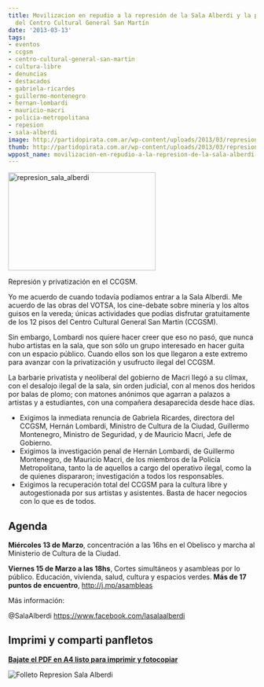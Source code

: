 ```yaml
---
title: Movilizacion en repudio a la represión de la Sala Alberdi y la privatización
  del Centro Cultural General San Martín
date: '2013-03-13'
tags:
- eventos
- ccgsm
- centro-cultural-general-san-martin
- cultura-libre
- denuncias
- destacados
- gabriela-ricardes
- guillermo-montenegro
- hernan-lombardi
- mauricio-macri
- policia-metropolitana
- repesion
- sala-alberdi
image: http://partidopirata.com.ar/wp-content/uploads/2013/03/represion_sala_alberdi.jpg
thumb: http://partidopirata.com.ar/wp-content/uploads/2013/03/represion_sala_alberdi-150x150.jpg
wppost_name: movilizacion-en-repudio-a-la-represion-de-la-sala-alberdi-y-la-privatizacion-del-centro-cultural-general-san-martin
---
```


<a href="http://partidopirata.com.ar/wp-content/uploads/2013/03/represion_sala_alberdi.jpg"><img src="http://partidopirata.com.ar/wp-content/uploads/2013/03/represion_sala_alberdi-300x200.jpg" alt="represion_sala_alberdi" width="300" height="200" class="alignright size-medium wp-image-8771" /></a>

Represión y privatización en el CCGSM.

Yo me acuerdo de cuando todavía podíamos entrar a la Sala Alberdi. Me acuerdo de las obras del 
VOTSA, los cine-debate sobre minería y los altos guisos en la vereda; únicas actividades que 
podías disfrutar gratuitamente de los 12 pisos del Centro Cultural General San Martín (CCGSM).

Sin embargo, Lombardi nos quiere hacer creer que eso no pasó, que nunca hubo artistas en la 
sala, que son sólo un grupo interesado en hacer guita con un espacio público. Cuando ellos son 
los que llegaron a este extremo para avanzar con la privatización y usufructo ilegal del CCGSM.

La barbarie privatista y neoliberal del gobierno de Macri llegó a su clímax, con el desalojo ilegal de la 
sala, sin orden judicial, con al menos dos heridos por balas de plomo; con matones anónimos que 
agarran a palazos a artistas y a estudiantes, con una compañera desaparecida desde hace días.

<ul>
<li>Exigimos la inmediata renuncia de Gabriela Ricardes, directora del CCGSM, Hernán Lombardi, Ministro 
de Cultura de la Ciudad, Guillermo Montenegro, Ministro de Seguridad, y de Mauricio Macri, Jefe de Gobierno.</li>

<li>Exigimos la investigación penal de Hernán Lombardi, de Guillermo Montenegro, de Mauricio Macri, de los 
miembros de la Policía Metropolitana, tanto la de aquellos a cargo del operativo ilegal, como la de quienes dispararon; 
investigación a todos los responsables.</li>

<li>Exigimos la recuperación total del CCGSM para la cultura libre y autogestionada por sus artistas y asistentes. 
Basta de hacer negocios con lo que es de todos.</li>
</ul>

<h2>Agenda</h2>

<strong>Miércoles 13 de Marzo</strong>, concentración a las 16hs en el Obelisco y marcha al Ministerio de Cultura de la Ciudad.

<strong>Viernes 15 de Marzo a las 18hs</strong>, Cortes simultáneos y asambleas por lo público. Educación, vivienda, salud, 
cultura y espacios verdes.<strong> Más de 17 puntos de encuentro</strong>, http://j.mp/asambleas

Más información: 

@SalaAlberdi 
https://www.facebook.com/lasalaalberdi

<h2>Imprimi y comparti panfletos</h2>

<strong><a href="http://adhoc.partidopirata.com.ar/attachments/download/47/PanfletoRepresionSalaAlberdi.pdf">Bajate el PDF en A4 listo para imprimir y fotocopiar</a></strong>

<img src="http://adhoc.partidopirata.com.ar/attachments/download/46/FolletoSalaRepresion.png" alt="Folleto Represion Sala Alberdi" />
